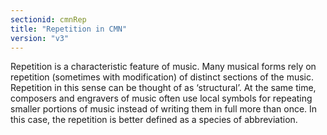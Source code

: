 ```yaml
---
sectionid: cmnRep
title: "Repetition in CMN"
version: "v3"
---
```


Repetition is a characteristic feature of music. Many musical forms rely on repetition
(sometimes with modification) of distinct sections of the music. Repetition in this
sense
can be thought of as ‘structural’. At the same time, composers and
engravers of music often use local symbols for repeating smaller portions of music
instead
of writing them in full more than once. In this case, the repetition is better defined
as a
species of abbreviation.

